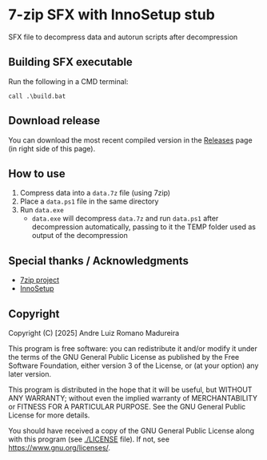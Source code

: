 # 7-zip SFX with InnoSetup stub

SFX file to decompress data and autorun scripts after decompression

## Building SFX executable

Run the following in a CMD terminal:
```batch
call .\build.bat
```

## Download release

You can download the most recent compiled version in the [Releases](https://github.com/andre-romano/7z_sfx_innosetup/releases) page (in right side of this page).

## How to use

1. Compress data into a `data.7z` file (using 7zip)
2. Place a `data.ps1` file in the same directory
3. Run `data.exe`
    - `data.exe` will decompress ``data.7z`` and run `data.ps1` after decompression automatically, passing to it the TEMP folder used as output of the decompression
  

## Special thanks / Acknowledgments

- [7zip project](https://www.7-zip.org/)
- [InnoSetup](https://jrsoftware.org/isinfo.php)

## Copyright

Copyright (C) [2025] Andre Luiz Romano Madureira

This program is free software: you can redistribute it and/or modify it under the terms of the GNU General Public License as published by the Free Software Foundation, either version 3 of the License, or (at your option) any later version.

This program is distributed in the hope that it will be useful, but WITHOUT ANY WARRANTY; without even the implied warranty of MERCHANTABILITY or FITNESS FOR A PARTICULAR PURPOSE. See the GNU General Public License for more details.

You should have received a copy of the GNU General Public License along with this program (see [./LICENSE](./LICENSE) file). If not, see <https://www.gnu.org/licenses/>.
